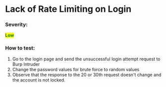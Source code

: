 # Lack of Rate Limiting on Login

### Severity:&#x20;

<mark style="color:green;">**Low**</mark>

### How to test:

1. Go to the login page and send the unsuccessful login attempt request to Burp Intruder
2. Change the password values for brute force to random values
3. Observe that the response to the 20 or 30th request doesn't change and the account is not locked.
